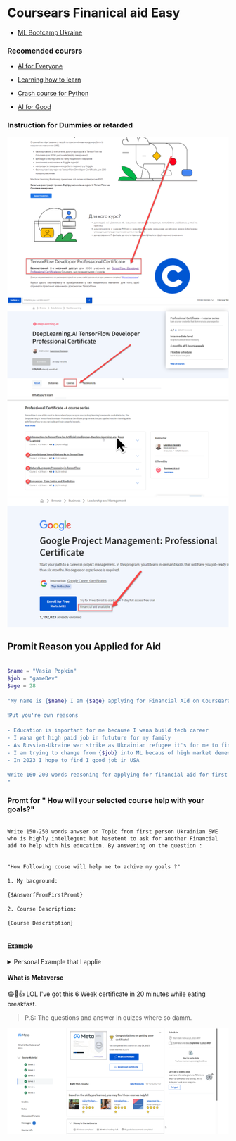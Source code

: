 # Coursears Finanical aid Easy

- [ML Bootcamp Ukraine](https://rsvp.withgoogle.com/events/ml-bootcamp-ukraine/forms/registration)

### Recomended coursrs

- [AI for Everyone](https://www.coursera.org/learn/ai-for-everyone?)

- [Learning how to learn](https://www.coursera.org/learn/learning-how-to-learn?)
- [Crash course for Python](https://www.coursera.org/learn/python-crash-course?)
- [AI for Good](https://www.coursera.org/specializations/ai-for-good?)



### Instruction for Dummies or retarded

![img1](./img/reg1.png)
![img2](./img/reg2.png)
![img3](./img/reg3.png)
![img4](./img/reg4.png)


## Promit Reason you Applied for Aid 

```powershell

$name = "Vasia Popkin"
$job = "gameDev"
$age = 28

"My name is {$name} I am {$age} applying for Financial AId on Courseara platform and my reasons for that is: 

❗Put you're own reasons 

- Education is important for me because I wana build tech career
- I wana get high paid job in fututure for my family 
- As Russian-Ukraine war strike as Ukrainian refugee it's for me to find 
- I am trying to change from {$job} into ML becaus of high market dement 
- In 2023 I hope to find I good job in USA

Write 160-200 words reasoning for applying for financial aid for first person.
"

```

### Promt for " How will your selected course help with your goals?"

```

Write 150-250 words anwser on Topic from first person Ukrainian SWE  who is highly intellegent but hasetent to ask for another Financial aid to help with his education. By answering on the question :


"How Following couse will help me to achive my goals ?"

1. My bacground: 

{$AnswerfFromFirstPromt}

2. Course Description:

{Course Descritption}


```

#### Example


<details>
  <summary>Personal Example that I applie</summary>
  <p>This course aligns perfectly with my professional goals as a Ukrainian software engineer, as well as my broader aspirations. I've been in a situation of extreme financial hardship and personal uncertainty due to the ongoing war in Ukraine. This financial instability has hindered my ability to finance my education and strive for a prosperous future. However, I recognize that education is a key tool for change and I'm resolute to persevere.</p>

<p>The Google Data Analytics Certificate would not only supplement my software engineering background but also catapult me into the burgeoning field of data analytics, a domain of significant interest to me. The skills gained from this course—data cleaning, analysis, and visualization, as well as familiarity with tools like SQL, R programming, and Tableau—would greatly enhance my employability and open doors to high-demand roles. As data is the new oil, having data analytics skills is no longer optional; it's a necessity.</p>

<p>Furthermore, aiming to migrate to Canada or the USA, the Google certificate would increase my appeal to potential employers abroad, making the transition smoother. I also plan to utilize this education to contribute to my community back in Ukraine, leveraging data-driven insights to address pressing issues.</p>

<p>Despite my hesitance in seeking financial aid again, I firmly believe that the potential this course holds for my future is immense. It is a bridge to my professional aspirations, a beacon in my journey towards financial stability, and a catalyst for positive change both for myself and my homeland.</p>
</details>


#### What is Metaverse

😂🤣👍 LOL I've got this 6 Week certificate in 20 minutes while eating breakfast.

> P.S: The questions and answer in quizes where so damm.

![Metaverse Expexrt Certificate](./img/MataCertificate.png)
